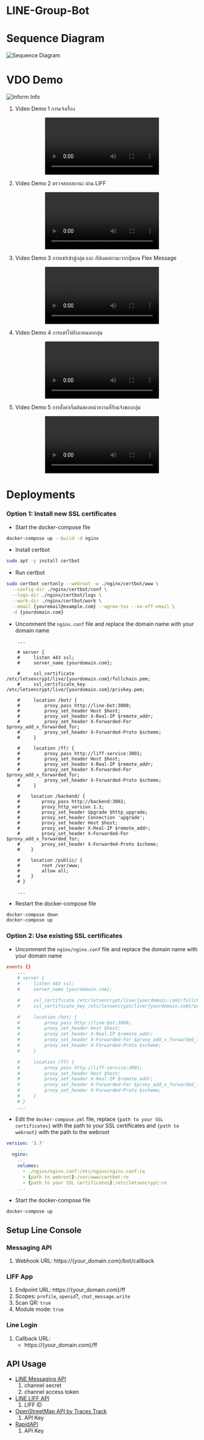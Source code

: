 # LINE-Group-Bot

# Sequence Diagram
![Sequence Diagram](media/Diagram.jpg)

# VDO Demo
![Inform Info](media/Inform.jpg)
1. Video Demo 1 การแจ้งเรื่อง
<div align="center">
<video src="https://github.com/user-attachments/assets/745ea277-c653-48b5-b3f7-4db9a64cd9fe"></video>
</div>

2. Video Demo 2 ตรวจสอบสถานะ ผ่าน LIFF
<div align="center">
<video src="https://github.com/user-attachments/assets/06ca2a08-3b25-49d2-ab34-3e11ef320e2b"></video>
</div>

3. Video Demo 3 การแชร์เข้าสู่กลุ่ม และ อัปเดตสถานะจากปุ่มบน Flex Message
<div align="center">
<video src="https://github.com/user-attachments/assets/b118396c-84ad-45ce-9b35-b6dfad2842d9"></video>
</div>

4. Video Demo 4 การแชร์ไปยังภายนอกกลุ่ม
<div align="center">
<video src="https://github.com/user-attachments/assets/dc9bcc1d-878a-43ea-9f45-f550224be801"></video>
</div>

5. Video Demo 5 การตั้งค่าเริ่มต้นของหน่วยงานที่รับแจ้งของกลุ่ม
<div align="center">
<video src="https://github.com/user-attachments/assets/ed6b34fc-bd8b-4be7-80e3-974445429e86"></video>
</div>

# Deployments
### Option 1: Install new SSL certificates
 - Start the docker-compose file
```bash
docker-compose up --build -d nginx
```
 - Install certbot
```bash
sudo apt -y install certbot
```
 - Run certbot
```bash
sudo certbot certonly --webroot -w ./nginx/certbot/www \
  --config-dir ./nginx/certbot/conf \
  --logs-dir ./nginx/certbot/logs \
  --work-dir ./nginx/certbot/work \
  --email {youremail@example.com} --agree-tos --no-eff-email \
  -d {yourdomain.com}
```
 - Uncomment the `nginx.conf` file and replace the domain name with your domain name
```
    ...

    # server {
    #     listen 443 ssl;
    #     server_name {yourdomain.com};

    #     ssl_certificate /etc/letsencrypt/live/{yourdomain.com}/fullchain.pem;
    #     ssl_certificate_key /etc/letsencrypt/live/{yourdomain.com}/privkey.pem;

    #     location /bot/ {
    #         proxy_pass http://line-bot:3000;
    #         proxy_set_header Host $host;
    #         proxy_set_header X-Real-IP $remote_addr;
    #         proxy_set_header X-Forwarded-For $proxy_add_x_forwarded_for;
    #         proxy_set_header X-Forwarded-Proto $scheme;
    #     }

    #     location /ff/ {
    #         proxy_pass http://liff-service:3001;
    #         proxy_set_header Host $host;
    #         proxy_set_header X-Real-IP $remote_addr;
    #         proxy_set_header X-Forwarded-For $proxy_add_x_forwarded_for;
    #         proxy_set_header X-Forwarded-Proto $scheme;
    #     }

    #    location /backend/ {
    #        proxy_pass http://backend:3002;
    #        proxy_http_version 1.1;
    #        proxy_set_header Upgrade $http_upgrade;
    #        proxy_set_header Connection 'upgrade';
    #        proxy_set_header Host $host;
    #        proxy_set_header X-Real-IP $remote_addr;
    #        proxy_set_header X-Forwarded-For $proxy_add_x_forwarded_for;
    #        proxy_set_header X-Forwarded-Proto $scheme;
    #    }

    #    location /public/ {
    #        root /var/www;
    #        allow all;
    #    }
    # }

    ...
```
 - Restart the docker-compose file
```bash
docker-compose down
docker-compose up
```

### Option 2: Use existing SSL certificates
 - Uncomment the `nginx/nginx.conf` file and replace the domain name with your domain name
```nginx.conf
events {}
    ...
    # server {
    #     listen 443 ssl;
    #     server_name {yourdomain.com};

    #     ssl_certificate /etc/letsencrypt/live/{yourdomain.com}/fullchain.pem;
    #     ssl_certificate_key /etc/letsencrypt/live/{yourdomain.com}/privkey.pem;

    #     location /bot/ {
    #         proxy_pass http://line-bot:3000;
    #         proxy_set_header Host $host;
    #         proxy_set_header X-Real-IP $remote_addr;
    #         proxy_set_header X-Forwarded-For $proxy_add_x_forwarded_for;
    #         proxy_set_header X-Forwarded-Proto $scheme;
    #     }

    #     location /ff/ {
    #         proxy_pass http://liff-service:3001;
    #         proxy_set_header Host $host;
    #         proxy_set_header X-Real-IP $remote_addr;
    #         proxy_set_header X-Forwarded-For $proxy_add_x_forwarded_for;
    #         proxy_set_header X-Forwarded-Proto $scheme;
    #     }
    # }
    ...
```
 - Edit the `docker-compose.yml` file, replace `{path to your SSL certificates}` with the path to your SSL certificates and `{path to webroot}` with the path to the webroot
```docker-compose.yml
version: '3.7'
    ...
  nginx:
    ...
    volumes:
      - ./nginx/nginx.conf:/etc/nginx/nginx.conf:ro
      - {path to webroot}:/var/www/certbot:ro
      - {path to your SSL certificates}:/etc/letsencrypt:ro
    ...
```
 - Start the docker-compose file
```bash
docker-compose up
```

## Setup Line Console
### Messaging API
1. Webhook URL: https://{your_domain.com}/bot/callback
### LIFF App
1. Endpoint URL: https://{your_domain.com}/ff
2. Scopes: `profile`, `openid`?, `chat_message.write`
3. Scan QR: `true`
4. Module mode: `true`
### Line Login
1. Callback URL:
    - https://{your_domain.com}/ff

## API Usage
- [LINE Messaging API](https://developers.line.biz/en/docs/messaging-api/overview/)
    1. channel secret
    2. channel access token
- [LINE LIFF API](https://developers.line.biz/en/docs/liff/overview/)
    1. LIFF ID
- [OpenStreetMap API by Traces Track](https://console.tracestrack.com/)
    1. API Key
- [RapidAPI](https://rapidapi.com/castelli0giovanni-VdUSmLXuCR3/api/feroeg-reverse-geocoding/playground/apiendpoint_25fdc514-102d-4c92-bd75-92c8ea9e364d)
    1. API Key
